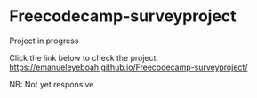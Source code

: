 # Freecodecamp-surveyproject
Project in progress 


Click the link below to check the project:
https://emanueleyeboah.github.io/Freecodecamp-surveyproject/


NB: Not yet responsive
